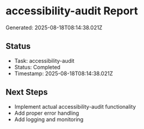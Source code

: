 # accessibility-audit Report

Generated: 2025-08-18T08:14:38.021Z

## Status
- Task: accessibility-audit
- Status: Completed
- Timestamp: 2025-08-18T08:14:38.021Z

## Next Steps
- Implement actual accessibility-audit functionality
- Add proper error handling
- Add logging and monitoring
